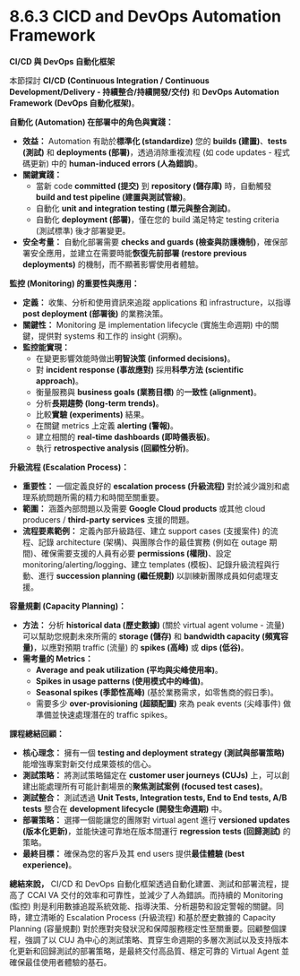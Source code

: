 # 8.6.3 CICD and DevOps Automation Framework

**CI/CD 與 DevOps 自動化框架**

本節探討 **CI/CD (Continuous Integration / Continuous Development/Delivery - 持續整合/持續開發/交付)** 和 **DevOps Automation Framework (DevOps 自動化框架)**。

**自動化 (Automation) 在部署中的角色與實踐：**

- **效益：** Automation 有助於**標準化 (standardize)** 您的 **builds (建置)**、**tests (測試)** 和 **deployments (部署)**，透過消除重複流程 (如 code updates - 程式碼更新) 中的 **human-induced errors (人為錯誤)**。
- **關鍵實踐：**
    - 當新 code **committed (提交)** 到 **repository (儲存庫)** 時，自動觸發 **build and test pipeline (建置與測試管線)**。
    - 自動化 **unit and integration testing (單元與整合測試)**。
    - 自動化 **deployment (部署)**，僅在您的 build 滿足特定 testing criteria (測試標準) 後才部署變更。
- **安全考量：** 自動化部署需要 **checks and guards (檢查與防護機制)**，確保部署安全應用，並建立在需要時能**恢復先前部署 (restore previous deployments)** 的機制，而不顯著影響使用者體驗。

**監控 (Monitoring) 的重要性與應用：**

- **定義：** 收集、分析和使用資訊來追蹤 applications 和 infrastructure，以指導 **post deployment (部署後)** 的業務決策。
- **關鍵性：** Monitoring 是 implementation lifecycle (實施生命週期) 中的關鍵，提供對 systems 和工作的 insight (洞察)。
- **監控能實現：**
    - 在變更影響效能時做出**明智決策 (informed decisions)**。
    - 對 **incident response (事故應對)** 採用**科學方法 (scientific approach)**。
    - 衡量服務與 **business goals (業務目標)** 的**一致性 (alignment)**。
    - 分析**長期趨勢 (long-term trends)**。
    - 比較**實驗 (experiments)** 結果。
    - 在關鍵 metrics 上定義 **alerting (警報)**。
    - 建立相關的 **real-time dashboards (即時儀表板)**。
    - 執行 **retrospective analysis (回顧性分析)**。

**升級流程 (Escalation Process)：**

- **重要性：** 一個定義良好的 **escalation process (升級流程)** 對於減少識別和處理系統問題所需的精力和時間至關重要。
- **範圍：** 涵蓋內部問題以及需要 **Google Cloud products** 或其他 cloud producers / **third-party services** 支援的問題。
- **流程要素範例：** 定義內部升級路徑、建立 support cases (支援案件) 的流程、記錄 architecture (架構)、與團隊合作的最佳實務 (例如在 outage 期間)、確保需要支援的人員有必要 **permissions (權限)**、設定 monitoring/alerting/logging、建立 templates (模板)、記錄升級流程與行動、進行 **succession planning (繼任規劃)** 以訓練新團隊成員如何處理支援。

**容量規劃 (Capacity Planning)：**

- **方法：** 分析 **historical data (歷史數據)** (關於 virtual agent volume - 流量) 可以幫助您規劃未來所需的 **storage (儲存)** 和 **bandwidth capacity (頻寬容量)**，以應對預期 traffic (流量) 的 **spikes (高峰)** 或 **dips (低谷)**。
- **需考量的 Metrics：**
    - **Average and peak utilization (平均與尖峰使用率)**。
    - **Spikes in usage patterns (使用模式中的峰值)**。
    - **Seasonal spikes (季節性高峰)** (基於業務需求，如零售商的假日季)。
    - 需要多少 **over-provisioning (超額配置)** 來為 peak events (尖峰事件) 做準備並快速處理潛在的 traffic spikes。

**課程總結回顧：**

- **核心理念：** 擁有一個 **testing and deployment strategy (測試與部署策略)** 能增強專案對新交付成果簽核的信心。
- **測試策略：** 將測試策略錨定在 **customer user journeys (CUJs)** 上，可以創建出能處理所有可能計劃場景的**聚焦測試案例 (focused test cases)**。
- **測試整合：** 測試透過 **Unit Tests, Integration tests, End to End tests, A/B tests** 整合在 **development lifecycle (開發生命週期)** 中。
- **部署策略：** 選擇一個能讓您的團隊對 virtual agent 進行 **versioned updates (版本化更新)**，並能快速可靠地在版本間運行 **regression tests (回歸測試)** 的策略。
- **最終目標：** 確保為您的客戶及其 end users 提供**最佳體驗 (best experience)**。

**總結來說，** CI/CD 和 DevOps 自動化框架透過自動化建置、測試和部署流程，提高了 CCAI VA 交付的效率和可靠性，並減少了人為錯誤。而持續的 Monitoring (監控) 則是利用數據追蹤系統效能、指導決策、分析趨勢和設定警報的關鍵。同時，建立清晰的 Escalation Process (升級流程) 和基於歷史數據的 Capacity Planning (容量規劃) 對於應對突發狀況和保障服務穩定性至關重要。回顧整個課程，強調了以 CUJ 為中心的測試策略、貫穿生命週期的多層次測試以及支持版本化更新和回歸測試的部署策略，是最終交付高品質、穩定可靠的 Virtual Agent 並確保最佳使用者體驗的基石。